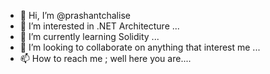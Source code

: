 - 👋 Hi, I’m @prashantchalise
- 👀 I’m interested in .NET Architecture ...
- 🌱 I’m currently learning Solidity ...
- 💞️ I’m looking to collaborate on anything that interest me ...
- 📫 How to reach me ; well here you are....

<!---
prashantchalise/prashantchalise is a ✨ special ✨ repository because its `README.md` (this file) appears on your GitHub profile.
You can click the Preview link to take a look at your changes.
--->
